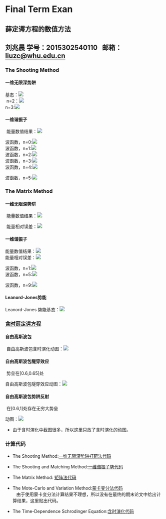 
# Final Term Exan
## 薛定谔方程的数值方法
## 刘兆晨 学号：2015302540110   邮箱：liuzc@whu.edu.cn
### The Shooting Method
#### 一维无限深势阱
  基态：![](https://github.com/liuzhaochen/compuational_physics_N2015302540110/blob/master/Final%20Term%20Exam/shooting/1dim-1/%E4%B8%80%E7%BB%B4%E6%97%A0%E9%99%90%E6%B7%B1_n%3D1.png)  
  n=2：![](https://github.com/liuzhaochen/compuational_physics_N2015302540110/blob/master/Final%20Term%20Exam/shooting/1dim-1/%E4%B8%80%E7%BB%B4%E6%97%A0%E9%99%90%E6%B7%B1_n%3D2.png)  
  n=3:![](https://github.com/liuzhaochen/compuational_physics_N2015302540110/blob/master/Final%20Term%20Exam/shooting/1dim-1/%E4%B8%80%E7%BB%B4%E6%97%A0%E9%99%90%E6%B7%B1_n%3D3.png)  
#### 一维谐振子
  能量数值结果：![](https://github.com/liuzhaochen/compuational_physics_N2015302540110/blob/master/Final%20Term%20Exam/shooting/harmonic/energy.png)  
  
  波函数，n=0:![](https://github.com/liuzhaochen/compuational_physics_N2015302540110/blob/master/Final%20Term%20Exam/shooting/harmonic/n%3D0.png)   
  波函数，n=1:![](https://github.com/liuzhaochen/compuational_physics_N2015302540110/blob/master/Final%20Term%20Exam/shooting/harmonic/n%3D1.png)    
  波函数，n=2:![](https://github.com/liuzhaochen/compuational_physics_N2015302540110/blob/master/Final%20Term%20Exam/shooting/harmonic/n%3D2.png)  
  波函数，n=3:![](https://github.com/liuzhaochen/compuational_physics_N2015302540110/blob/master/Final%20Term%20Exam/shooting/harmonic/n%3D3.png)  
  波函数，n=4:![](https://github.com/liuzhaochen/compuational_physics_N2015302540110/blob/master/Final%20Term%20Exam/shooting/harmonic/n%3D4.png)  
  
  波函数，n=5:![](https://github.com/liuzhaochen/compuational_physics_N2015302540110/blob/master/Final%20Term%20Exam/shooting/harmonic/n%3D5.png)
### The Matrix Method
#### 一维无限深势阱
  能量数值结果：![](https://github.com/liuzhaochen/compuational_physics_N2015302540110/blob/master/Final%20Term%20Exam/matrix%20method/1-dim/energy.png)  
  
  能量相对误差：![](https://github.com/liuzhaochen/compuational_physics_N2015302540110/blob/master/Final%20Term%20Exam/matrix%20method/1-dim/relative_error.png) 
#### 一维谐振子
  能量数值结果：![](https://github.com/liuzhaochen/compuational_physics_N2015302540110/blob/master/Final%20Term%20Exam/matrix%20method/harmonic/energy.png)  
  能量相对误差：![](https://github.com/liuzhaochen/compuational_physics_N2015302540110/blob/master/Final%20Term%20Exam/matrix%20method/harmonic/relative_error.png)  
  
  波函数，n=1:![](https://github.com/liuzhaochen/compuational_physics_N2015302540110/blob/master/Final%20Term%20Exam/matrix%20method/harmonic/n%3D1.png)  
  波函数，n=5:![](https://github.com/liuzhaochen/compuational_physics_N2015302540110/blob/master/Final%20Term%20Exam/matrix%20method/harmonic/n%3D5.png)  
  
  波函数，n=9:![](https://github.com/liuzhaochen/compuational_physics_N2015302540110/blob/master/Final%20Term%20Exam/matrix%20method/harmonic/n%3D9.png)

#### Leanord-Jones势能
  Leanord-Jones 势能基态：![](https://github.com/liuzhaochen/compuational_physics_N2015302540110/blob/master/Final%20Term%20Exam/matrix%20method/lennard-jones/ground.png)
### [含时薛定谔方程](https://github.com/liuzhaochen/compuational_physics_N2015302540110/tree/master/Final%20Term%20Exam/time-dependence)
#### 自由高斯波包
  自由高斯波包含时演化动图：![](https://github.com/liuzhaochen/compuational_physics_N2015302540110/blob/master/Final%20Term%20Exam/time-dependence/free/guass-free.gif)
#### 自由高斯波包隧穿效应  
  势垒在[0.6,0.65]处  
  
  自由高斯波包隧穿效应动图：![](https://github.com/liuzhaochen/compuational_physics_N2015302540110/blob/master/Final%20Term%20Exam/time-dependence/tunneling/guass-tunndeling.gif)
#### 自由高斯波包势阱反射
  在[0.6,1]处存在无穷大势垒  
  
  动图：![](https://github.com/liuzhaochen/compuational_physics_N2015302540110/blob/master/Final%20Term%20Exam/time-dependence/wall/guass-wall.gif)

- 由于含时演化中截图很多，所以这里只放了含时演化的动图。
### 计算代码
- The Shooting Method:[一维无限深势阱打靶法代码](https://raw.githubusercontent.com/liuzhaochen/compuational_physics_N2015302540110/master/Final%20Term%20Exam/%E4%B8%80%E7%BB%B4%E6%97%A0%E9%99%90%E6%B7%B1%E5%8A%BF%E4%BA%95.py)

- The Shooting and Matching Method:[一维谐振子势代码](https://raw.githubusercontent.com/liuzhaochen/compuational_physics_N2015302540110/master/Final%20Term%20Exam/%E4%B8%80%E7%BB%B4%E6%97%A0%E9%99%90%E6%B7%B1%E5%8A%BF%E4%BA%95.py)

- The Matrix Method: [矩阵法代码](https://raw.githubusercontent.com/liuzhaochen/compuational_physics_N2015302540110/master/Final%20Term%20Exam/matrix.py)

- The Mote-Carlo and Variation Method:[蒙卡变分法代码](https://raw.githubusercontent.com/liuzhaochen/compuational_physics_N2015302540110/master/Final%20Term%20Exam/mote-carlo.py)  
    由于使用蒙卡变分法计算结果不理想，所以没有在最终的期末论文中给出计算结果，这里贴出代码。
- The Time-Dependence Schrodinger Equation:[含时演化代码](https://raw.githubusercontent.com/liuzhaochen/compuational_physics_N2015302540110/master/Final%20Term%20Exam/time-dependent.py)
  
